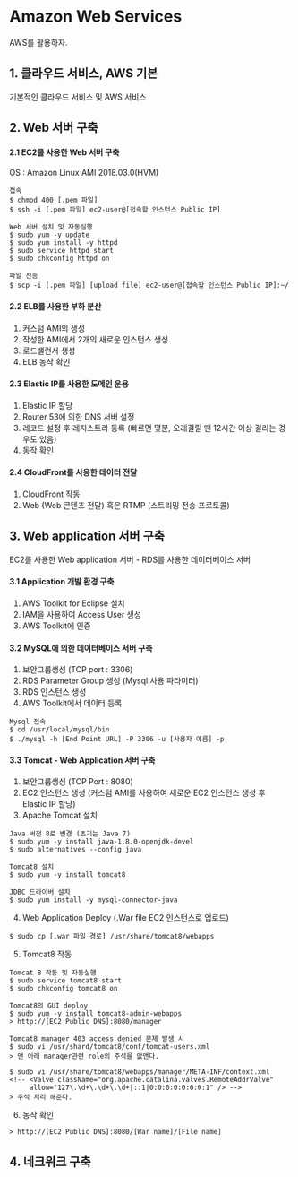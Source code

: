 # Amazon Web Services 
AWS를 활용하자.
## 1. 클라우드 서비스, AWS 기본
기본적인 클라우드 서비스 및 AWS 서비스
## 2. Web 서버 구축

#### 2.1 EC2를 사용한 Web 서버 구축
OS : Amazon Linux AMI 2018.03.0(HVM)
~~~
접속
$ chmod 400 [.pem 파일]
$ ssh -i [.pem 파일] ec2-user@[접속할 인스턴스 Public IP]

Web 서버 설치 및 자동실행
$ sudo yum -y update
$ sudo yum install -y httpd
$ sudo service httpd start
$ sudo chkconfig httpd on

파일 전송
$ scp -i [.pem 파일] [upload file] ec2-user@[접속할 인스턴스 Public IP]:~/
~~~

#### 2.2 ELB를 사용한 부하 분산
1. 커스텀 AMI의 생성
2. 작성한 AMI에서 2개의 새로운 인스턴스 생성
3. 로드밸런서 생성
4. ELB 동작 확인

#### 2.3 Elastic IP를 사용한 도메인 운용
1. Elastic IP 할당
2. Router 53에 의한 DNS 서버 설정
3. 레코드 설정 후 레지스트라 등록 (빠르면 몇분, 오래걸릴 땐 12시간 이상 걸리는 경우도 있음)
4. 동작 확인

#### 2.4 CloudFront를 사용한 데이터 전달
1. CloudFront 작동
2. Web (Web 콘텐츠 전달) 혹은 RTMP (스트리밍 전송 프로토콜)

## 3. Web application 서버 구축
EC2를 사용한 Web application 서버 - RDS를 사용한 데이터베이스 서버

#### 3.1 Application 개발 환경 구축
1. AWS Toolkit for Eclipse 설치
2. IAM을 사용하여 Access User 생성
3. AWS Toolkit에 인증

#### 3.2 MySQL에 의한 데이터베이스 서버 구축
1. 보안그룹생성 (TCP port : 3306)
2. RDS Parameter Group 생성 (Mysql 사용 파라미터)
3. RDS 인스턴스 생성
4. AWS Toolkit에서 데이터 등록
~~~
Mysql 접속
$ cd /usr/local/mysql/bin
$ ./mysql -h [End Point URL] -P 3306 -u [사용자 이름] -p
~~~
#### 3.3 Tomcat - Web Application 서버 구축
1. 보안그룹생성 (TCP Port : 8080)
2. EC2 인스턴스 생성 (커스텀 AMI를 사용하여 새로운 EC2 인스턴스 생성 후 Elastic IP 할당)
3. Apache Tomcat 설치
~~~
Java 버전 8로 변경 (초기는 Java 7)
$ sudo yum -y install java-1.8.0-openjdk-devel
$ sudo alternatives --config java

Tomcat8 설치
$ sudo yum -y install tomcat8

JDBC 드라이버 설치
$ sudo yum install -y mysql-connector-java
~~~
4. Web Application Deploy (.War file EC2 인스턴스로 업로드)
~~~
$ sudo cp [.war 파일 경로] /usr/share/tomcat8/webapps
~~~
5. Tomcat8 작동
~~~
Tomcat 8 작동 및 자동실행
$ sudo service tomcat8 start
$ sudo chkconfig tomcat8 on

Tomcat8의 GUI deploy
$ sudo yum -y install tomcat8-admin-webapps
> http://[EC2 Public DNS]:8080/manager

Tomcat8 manager 403 access denied 문제 발생 시
$ sudo vi /usr/shard/tomcat8/conf/tomcat-users.xml
> 맨 아래 manager관련 role의 주석을 없앤다.

$ sudo vi /usr/share/tomcat8/webapps/manager/META-INF/context.xml
<!-- <Valve className="org.apache.catalina.valves.RemoteAddrValve"
     allow="127\.\d+\.\d+\.\d+|::1|0:0:0:0:0:0:0:1" /> -->
> 주석 처리 해준다.
~~~
6. 동작 확인
~~~
> http://[EC2 Public DNS]:8080/[War name]/[File name]
~~~

## 4. 네크워크 구축
~~~
~~~